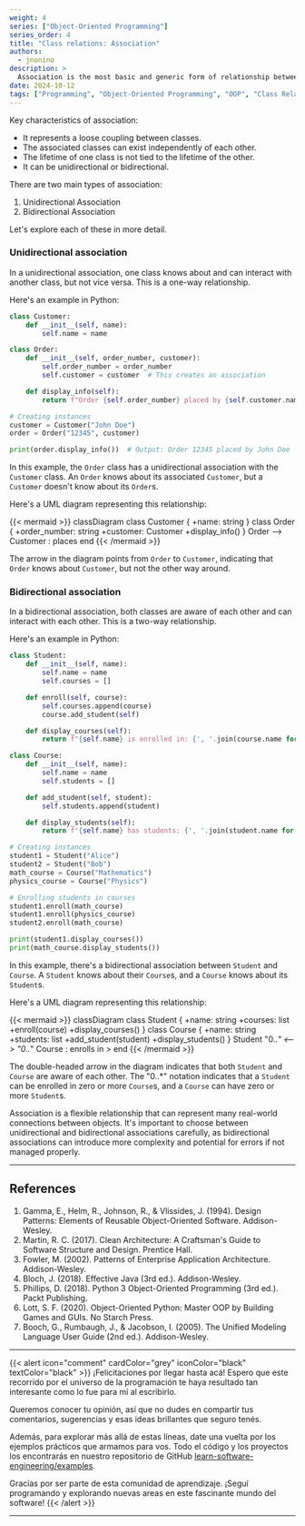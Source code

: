 ```yaml
---
weight: 4
series: ["Object-Oriented Programming"]
series_order: 4
title: "Class relations: Association"
authors:
  - jnonino
description: >
  Association is the most basic and generic form of relationship between classes. It represents a connection between two classes where one class is aware of and can interact with another class. This relationship is often described as a "uses-a" relationship.
date: 2024-10-12
tags: ["Programming", "Object-Oriented Programming", "OOP", "Class Relations", "Association"]
---
```


Key characteristics of association:
- It represents a loose coupling between classes.
- The associated classes can exist independently of each other.
- The lifetime of one class is not tied to the lifetime of the other.
- It can be unidirectional or bidirectional.

There are two main types of association:

1. Unidirectional Association
2. Bidirectional Association

Let's explore each of these in more detail.

### Unidirectional association

In a unidirectional association, one class knows about and can interact with another class, but not vice versa. This is a one-way relationship.

Here's an example in Python:

```python
class Customer:
    def __init__(self, name):
        self.name = name

class Order:
    def __init__(self, order_number, customer):
        self.order_number = order_number
        self.customer = customer  # This creates an association

    def display_info(self):
        return f"Order {self.order_number} placed by {self.customer.name}"

# Creating instances
customer = Customer("John Doe")
order = Order("12345", customer)

print(order.display_info())  # Output: Order 12345 placed by John Doe
```

In this example, the `Order` class has a unidirectional association with the `Customer` class. An `Order` knows about its associated `Customer`, but a `Customer` doesn't know about its `Order`s.

Here's a UML diagram representing this relationship:

{{< mermaid >}}
classDiagram
    class Customer {
        +name: string
    }
    class Order {
        +order_number: string
        +customer: Customer
        +display_info()
    }
    Order --> Customer : places
end
{{< /mermaid >}}

The arrow in the diagram points from `Order` to `Customer`, indicating that `Order` knows about `Customer`, but not the other way around.

### Bidirectional association

In a bidirectional association, both classes are aware of each other and can interact with each other. This is a two-way relationship.

Here's an example in Python:

```python
class Student:
    def __init__(self, name):
        self.name = name
        self.courses = []

    def enroll(self, course):
        self.courses.append(course)
        course.add_student(self)

    def display_courses(self):
        return f"{self.name} is enrolled in: {', '.join(course.name for course in self.courses)}"

class Course:
    def __init__(self, name):
        self.name = name
        self.students = []

    def add_student(self, student):
        self.students.append(student)

    def display_students(self):
        return f"{self.name} has students: {', '.join(student.name for student in self.students)}"

# Creating instances
student1 = Student("Alice")
student2 = Student("Bob")
math_course = Course("Mathematics")
physics_course = Course("Physics")

# Enrolling students in courses
student1.enroll(math_course)
student1.enroll(physics_course)
student2.enroll(math_course)

print(student1.display_courses())
print(math_course.display_students())
```

In this example, there's a bidirectional association between `Student` and `Course`. A `Student` knows about their `Course`s, and a `Course` knows about its `Student`s.

Here's a UML diagram representing this relationship:

{{< mermaid >}}
classDiagram
    class Student {
        +name: string
        +courses: list
        +enroll(course)
        +display_courses()
    }
    class Course {
        +name: string
        +students: list
        +add_student(student)
        +display_students()
    }
    Student "0..*" <--> "0..*" Course : enrolls in >
end
{{< /mermaid >}}

The double-headed arrow in the diagram indicates that both `Student` and `Course` are aware of each other. The "0..*" notation indicates that a `Student` can be enrolled in zero or more `Course`s, and a `Course` can have zero or more `Student`s.

Association is a flexible relationship that can represent many real-world connections between objects. It's important to choose between unidirectional and bidirectional associations carefully, as bidirectional associations can introduce more complexity and potential for errors if not managed properly.

---

## References

1. Gamma, E., Helm, R., Johnson, R., & Vlissides, J. (1994). Design Patterns: Elements of Reusable Object-Oriented Software. Addison-Wesley.
2. Martin, R. C. (2017). Clean Architecture: A Craftsman's Guide to Software Structure and Design. Prentice Hall.
3. Fowler, M. (2002). Patterns of Enterprise Application Architecture. Addison-Wesley.
4. Bloch, J. (2018). Effective Java (3rd ed.). Addison-Wesley.
5. Phillips, D. (2018). Python 3 Object-Oriented Programming (3rd ed.). Packt Publishing.
6. Lott, S. F. (2020). Object-Oriented Python: Master OOP by Building Games and GUIs. No Starch Press.
7. Booch, G., Rumbaugh, J., & Jacobson, I. (2005). The Unified Modeling Language User Guide (2nd ed.). Addison-Wesley.

---

{{< alert icon="comment" cardColor="grey" iconColor="black" textColor="black" >}}
¡Felicitaciones por llegar hasta acá! Espero que este recorrido por el universo de la programación te haya resultado tan interesante como lo fue para mí al escribirlo.

Queremos conocer tu opinión, así que no dudes en compartir tus comentarios, sugerencias y esas ideas brillantes que seguro tenés.

Además, para explorar más allá de estas líneas, date una vuelta por los ejemplos prácticos que armamos para vos. Todo el código y los proyectos los encontrarás en nuestro repositorio de GitHub [learn-software-engineering/examples](https://github.com/learn-software-engineering/examples).

Gracias por ser parte de esta comunidad de aprendizaje. ¡Seguí programando y explorando nuevas areas en este fascinante mundo del software!
{{< /alert >}}

---
